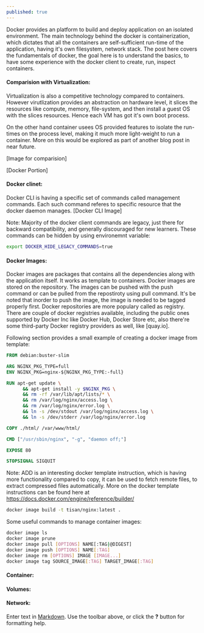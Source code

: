 ```yaml
---
published: true
---
```


Docker provides an platform to build and deploy application on an isolated environment. The main technology behind the docker is containerization, which dictates that all the containers are self-sufficient run-time of the application, having it's own filesystem, network stack. The post here covers the fundamentals of docker, the goal here is to understand the basics, to have some experience with the docker client to create, run, inspect containers.


#### Comparision with Virtualization:
Virtualization is also a competitive technology compared to containers. However virutlization provides an abstraction on hardware level, it slices the resources like compute, memory, file-system, and then install a guest OS with the slices resources. Hence each VM has got it's own boot process. 

On the other hand container usees OS provided features to isolate the run-times on the process level, making it much more light-weight to run a container. More on this would be explored as part of another blog post in near future.

[Image for comparision]


[Docker Portion]

#### Docker clinet:

Docker CLI is having a specific set of commands called management commands. Each such command referes to specific resource that the docker daemon manages.
[Docker CLI Image]

Note: Majority of the docker client commands are legacy, just there for backward compatibility, and generally discouraged for new learners. These commands can be hidden by using environemnt variable:
```sh
export DOCKER_HIDE_LEGACY_COMMANDS=true
```

#### Docker Images:
Docker images are packages that contains all the dependencies along with the application itself. It works as template to containers. Docker images are stored on the repository. The images can be pushed with the push command or can be pulled from the repostiroty using pull command. It's be noted that inorder to push the image, the image is needed to be tagged properly first. Docker repositories are more populary called as registry. There are couple of docker registries available, including the public ones supported by Docker Inc like Docker Hub, Docker Store etc, also there're some third-party Docker registry providers as well, like [quay.io].

Following section provides a small example of creating a docker image from template:

```Dockerfile
FROM debian:buster-slim

ARG NGINX_PKG_TYPE=full
ENV NGINX_PKG=nginx-${NGINX_PKG_TYPE:-full}

RUN apt-get update \
      && apt-get install -y $NGINX_PKG \
      && rm -rf /var/lib/apt/lists/* \
      && rm /var/log/nginx/access.log \
      && rm /var/log/nginx/error.log \
      && ln -s /dev/stdout /var/log/nginx/access.log \
      && ln -s /dev/stderr /var/log/nginx/error.log

COPY ./html/ /var/www/html/

CMD ["/usr/sbin/nginx", "-g", "daemon off;"]

EXPOSE 80

STOPSIGNAL SIGQUIT
```
Note: ADD is an interesting docker template instruction, which is having more functionality compared to copy, it can be used to fetch remote files, to extract compressed files automatically. More on the docker template instructions can be found here at https://docs.docker.com/engine/reference/builder/

```sh
docker image build -t tisan/nginx:latest .
```

Some useful commands to manage container images:
```sh
docker image ls
docker image prune
docker image pull [OPTIONS] NAME[:TAG|@DIGEST]
docker image push [OPTIONS] NAME[:TAG]
docker image rm [OPTIONS] IMAGE [IMAGE...]
docker image tag SOURCE_IMAGE[:TAG] TARGET_IMAGE[:TAG]
```


#### Container:

#### Volumes:

#### Network:

Enter text in [Markdown](http://daringfireball.net/projects/markdown/). Use the toolbar above, or click the **?** button for formatting help.
